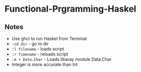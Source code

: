 # Functional-Prgramming-Haskel

## Notes
* Use ghci to run Haskel from Terminal
* `:cd dir` - go to dir
* `:l filename` - loads script
* `:r fimename` - reloads script
* `:m + Data.Char` - Loads libaray module Data.Char
* Integer is more accurate than Int